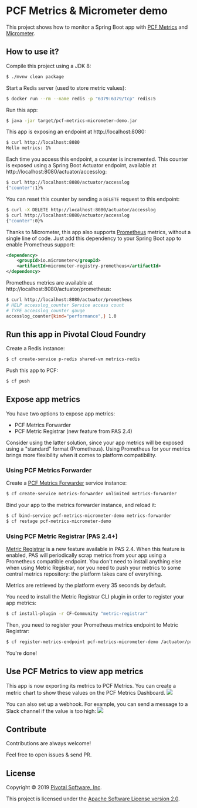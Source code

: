 # PCF Metrics & Micrometer demo

This project shows how to monitor a Spring Boot app with
[PCF Metrics](https://pivotal.io/platform/services-marketplace/monitoring-metrics-and-logging/pcf-metrics)
and [Micrometer](https://micrometer.io).

## How to use it?

Compile this project using a JDK 8:
```bash
$ ./mvnw clean package
```

Start a Redis server (used to store metric values):
```bash
$ docker run --rm --name redis -p "6379:6379/tcp" redis:5
```

Run this app:
```bash
$ java -jar target/pcf-metrics-micrometer-demo.jar
```

This app is exposing an endpoint at http://localhost:8080:
```bash
$ curl http://localhost:8080
Hello metrics: 1%
```

Each time you access this endpoint, a counter is incremented.
This counter is exposed using a Spring Boot Actuator endpoint, available at http://localhost:8080/actuator/accesslog:
```bash
$ curl http://localhost:8080/actuator/accesslog
{"counter":1}%
```

You can reset this counter by sending a `DELETE` request to this endpoint:
```bash
$ curl -X DELETE http://localhost:8080/actuator/accesslog
$ curl http://localhost:8080/actuator/accesslog
{"counter":0}%
```

Thanks to Micrometer, this app also supports
[Prometheus](https://prometheus.io/) metrics,
without a single line of code.
Just add this dependency to your Spring Boot app to enable
Prometheus support:

```xml
<dependency>
    <groupId>io.micrometer</groupId>
    <artifactId>micrometer-registry-prometheus</artifactId>
</dependency>
```

Prometheus metrics are available at http://localhost:8080/actuator/prometheus:

```bash
$ curl http://localhost:8080/actuator/prometheus
# HELP accesslog_counter Service access count
# TYPE accesslog_counter gauge
accesslog_counter{kind="performance",} 1.0
```

## Run this app in Pivotal Cloud Foundry

Create a Redis instance:
```bash
$ cf create-service p-redis shared-vm metrics-redis
```

Push this app to PCF:
```bash
$ cf push
```

## Expose app metrics

You have two options to expose app metrics:
 - PCF Metrics Forwarder
 - PCF Metric Registrar (new feature from PAS 2.4)

Consider using the latter solution, since your app metrics will be
exposed using a "standard" format (Prometheus).
Using Prometheus for your metrics brings more flexibility when it
comes to platform compatibility.

### Using PCF Metrics Forwarder

Create a [PCF Metrics Forwarder](https://docs.pivotal.io/metrics-forwarder) service instance:
```bash
$ cf create-service metrics-forwarder unlimited metrics-forwarder
```

Bind your app to the metrics forwarder instance, and reload it:
```bash
$ cf bind-service pcf-metrics-micrometer-demo metrics-forwarder
$ cf restage pcf-metrics-micrometer-demo
```

### Using PCF Metric Registrar (PAS 2.4+)

[Metric Registrar](https://docs.pivotal.io/pivotalcf/2-4/metric-registrar/index.html)
is a new feature available in PAS 2.4. When this feature is enabled,
PAS will periodically scrap metrics from your app using a Prometheus
compatible endpoint. You don't need to install anything else when
using Metric Registrar, nor you need to push your metrics to some
central metrics repository: the platform takes care of everything.

Metrics are retrieved by the platform every 35 seconds by default.

You need to install the Metric Registrar CLI plugin in order to
register your app metrics:
```bash
$ cf install-plugin -r CF-Community "metric-registrar"
```

Then, you need to register your Prometheus metrics endpoint to
Metric Registrar:
```bash
$ cf register-metrics-endpoint pcf-metrics-micrometer-demo /actuator/prometheus
```

You're done!

## Use PCF Metrics to view app metrics

This app is now exporting its metrics to PCF Metrics.
You can create a metric chart to show these values on the PCF Metrics Dashboard.
<img src="https://imgur.com/download/S9j99sE"/>

You can also set up a webhook. For example, you can send a message to a Slack channel if the value is too high:
<img src="https://imgur.com/download/e53KA7e"/>

## Contribute

Contributions are always welcome!

Feel free to open issues & send PR.

## License

Copyright &copy; 2019 [Pivotal Software, Inc](https://pivotal.io).

This project is licensed under the [Apache Software License version 2.0](https://www.apache.org/licenses/LICENSE-2.0).
